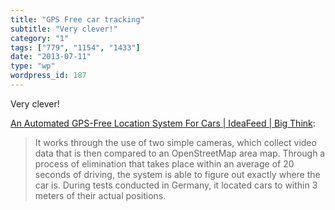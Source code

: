 ```yaml
---
title: "GPS Free car tracking"
subtitle: "Very clever!"
category: "1"
tags: ["779", "1154", "1433"]
date: "2013-07-11"
type: "wp"
wordpress_id: 187
---
```

Very clever!

[An Automated GPS-Free Location System For Cars | IdeaFeed | Big Think](http://bigthink.com/ideafeed/an-automated-gps-free-location-system-for-cars?utm_source=Daily+Ideafeed+Newsletter&utm_campaign=d7380e98dd-Daily_Ideafeed_July_11_2013&utm_medium=email&utm_term=0_625217e121-d7380e98dd-38648045):

> It works through the use of two simple cameras, which collect video data that is then compared to an OpenStreetMap area map. Through a process of elimination that takes place within an average of 20 seconds of driving, the system is able to figure out exactly where the car is. During tests conducted in Germany, it located cars to within 3 meters of their actual positions.